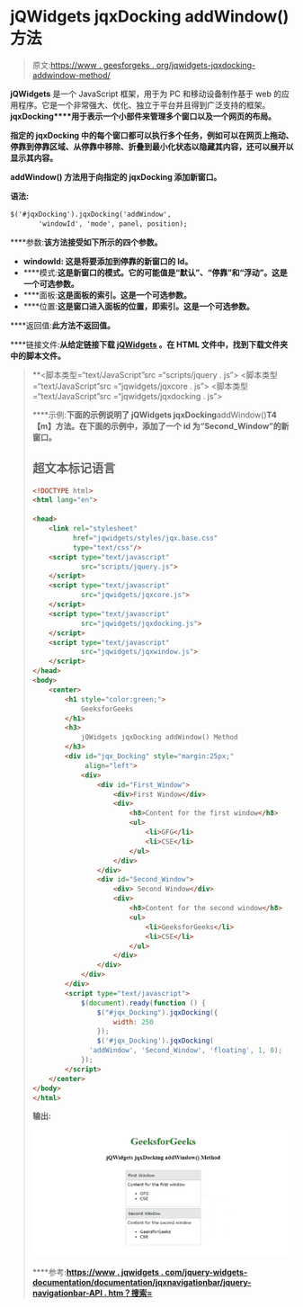 # jQWidgets jqxDocking addWindow()方法

> 原文:[https://www . geesforgeks . org/jqwidgets-jqxdocking-addwindow-method/](https://www.geeksforgeeks.org/jqwidgets-jqxdocking-addwindow-method/)

**jQWidgets** 是一个 JavaScript 框架，用于为 PC 和移动设备制作基于 web 的应用程序。它是一个非常强大、优化、独立于平台并且得到广泛支持的框架。**jqxDocking****用于表示一个小部件来管理多个窗口以及一个网页的布局。**

**指定的 jqxDocking 中的每个窗口都可以执行多个任务，例如可以在网页上拖动、停靠到停靠区域、从停靠中移除、折叠到最小化状态以隐藏其内容，还可以展开以显示其内容。**

****addWindow()** 方法用于向指定的 jqxDocking 添加新窗口。**

****语法:****

```html
$('#jqxDocking').jqxDocking('addWindow', 
       'windowId', 'mode', panel, position);
```

****参数:**该方法接受如下所示的四个参数。**

*   ****windowId:** 这是将要添加到停靠的新窗口的 Id。**
*   ****模式:**这是新窗口的模式。它的可能值是“默认”、“停靠”和“浮动”。这是一个可选参数。**
*   ****面板:**这是面板的索引。这是一个可选参数。**
*   ****位置:**这是窗口进入面板的位置，即索引。这是一个可选参数。**

****返回值:**此方法不返回值。**

****链接文件:**从给定链接下载 [jQWidgets](https://www.jqwidgets.com/download/) 。在 HTML 文件中，找到下载文件夹中的脚本文件。**

> <link rel="”stylesheet”" href="”jqwidgets/styles/jqx.base.css”" type="”text/css”"> **<脚本类型=“text/JavaScript”src =“scripts/jquery . js”></脚本>
> <脚本类型=“text/JavaScript”src =“jqwidgets/jqxcore . js”></脚本>
> <脚本类型=“text/JavaScript”src =“jqwidgets/jqxdocking . js”></脚本**

****示例:**下面的示例说明了 jQWidgets jqxDocking**addWindow()**T4【m】方法。在下面的示例中，添加了一个 id 为“Second_Window”的新窗口。**

## **超文本标记语言**

```html
<!DOCTYPE html>
<html lang="en">

<head>
    <link rel="stylesheet" 
          href="jqwidgets/styles/jqx.base.css" 
          type="text/css"/>
    <script type="text/javascript" 
            src="scripts/jquery.js">
    </script>
    <script type="text/javascript" 
            src="jqwidgets/jqxcore.js">
    </script>
    <script type="text/javascript" 
            src="jqwidgets/jqxdocking.js">
    </script>
    <script type="text/javascript" 
            src="jqwidgets/jqxwindow.js">
    </script>
</head>
<body>
    <center>
        <h1 style="color:green;">
            GeeksforGeeks
        </h1>
        <h3>
            jQWidgets jqxDocking addWindow() Method
        </h3>
        <div id="jqx_Docking" style="margin:25px;" 
             align="left">
            <div>
                <div id="First_Window">
                    <div>First Window</div>
                    <div>
                        <h8>Content for the first window</h8>
                        <ul>
                            <li>GFG</li>
                            <li>CSE</li>
                        </ul>
                    </div>
                </div>
                <div id="Second_Window">
                    <div> Second Window</div>
                    <div>
                        <h8>Content for the second window</h8>
                        <ul>
                            <li>GeeksforGeeks</li>
                            <li>CSE</li>
                        </ul>
                    </div>
                </div>
            </div>
        </div>
        <script type="text/javascript">
            $(document).ready(function () {
                $("#jqx_Docking").jqxDocking({
                    width: 250
                });
                $('#jqx_Docking').jqxDocking(
              'addWindow', 'Second_Window', 'floating', 1, 0);
            });
        </script>
    </center>
</body>
</html>
```

****输出:****

**![](img/8870dc8621c3ce4b2f8738cd58ebb43c.png)**

****参考:**[https://www . jqwidgets . com/jquery-widgets-documentation/documentation/jqxnavigationbar/jquery-navigationbar-API . htm？搜索=](https://www.jqwidgets.com/jquery-widgets-documentation/documentation/jqxdocking/jquery-docking-api.htm?search=)**